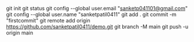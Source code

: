 git init
git status
 git config --global user.email "sanketp041101@gmail.com"
 git config --global user.name "sanketpatil0411"
git add .
 git commit -m "firstcommit"
 git remote add origin https://github.com/sanketpatil0411/demo.git
 git branch -M main
git push -u origin main
